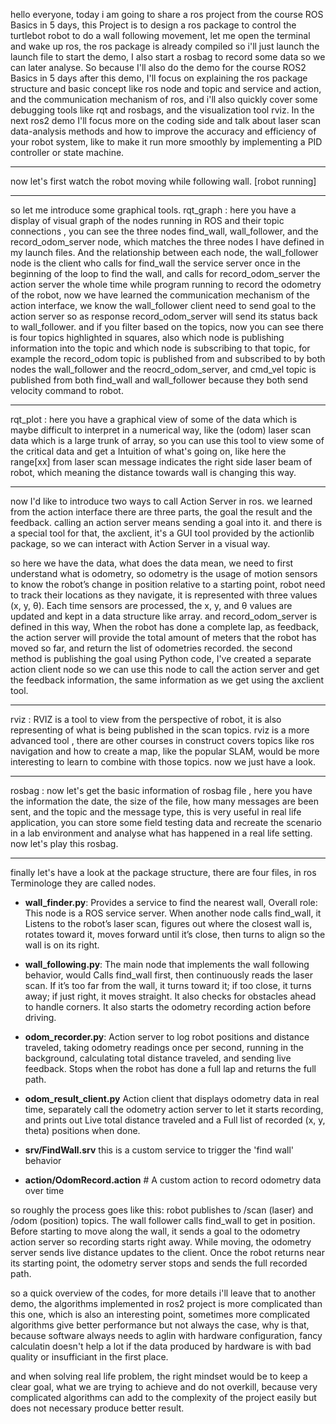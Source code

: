 hello everyone, today i am going to share a ros project from the course ROS Basics in 5 days, this Project is to design a ros package to control the turtlebot robot to do a wall following movement, let me open the terminal and wake up ros, the ros package is already compiled so i'll just launch the launch file to start the demo, I also start a rosbag to record some data so we can later analyse.  So because I'll also do the demo for the course ROS2 Basics in 5 days after this demo, I'll focus on explaining the ros package structure and basic concept like ros node and topic and service and action, and the communication mechanism of ros, and i'll also quickly cover some debugging tools like rqt and rosbags, and the visualization tool rviz. In the next ros2 demo I'll focus more on the coding side and talk about laser scan data-analysis methods and how to improve the accuracy and efficiency of your robot system, like to make it run more smoothly by implementing a PID controller or state machine. 

---

now let's first watch the robot moving while following wall. [robot running]

---

so let me introduce some graphical tools.
rqt_graph :  here you have a display of visual graph of the nodes running in ROS and their topic connections , you can see the three nodes find_wall, wall_follower, and the record_odom_server node, which matches the three nodes I have defined in my launch files. And the relationship between each node, the wall_follower node is the client who calls for find_wall the service server once in the beginning of the loop to find the wall, and calls for record_odom_server the action server the whole time while program running to record the odometry of the robot, now we have learned the communication mechanism of the action interface, we know the wall_follower client need to send goal to the action server so as response record_odom_server will send its status back to wall_follower.
and if you filter based on the topics, now you can see there is four topics highlighted in squares, also which node is publishing information into the topic and which node is subscribing to that topic, for example the record_odom topic is published from and subscribed to by both nodes the wall_follower and the reocrd_odom_server, and cmd_vel topic is published from both find_wall and wall_follower because they both send velocity command to robot.

---

rqt_plot : here you have a graphical view of some of the data which is maybe difficult to interpret in a numerical way, like the (odom) laser scan data which is a large trunk of array, so you can use this tool to view some of the critical data and get a Intuition of what's going on, like here the range[xx] from laser scan message indicates the right side laser beam of robot, which meaning the distance towards wall is changing this way.

---


now I'd like to introduce two ways to call Action Server in ros.
we learned from the action interface there are three parts, the goal the result and the feedback. calling an action server means sending a goal into it. and there is a special tool for that, the axclient, it's a GUI tool provided by the actionlib package, so we can interact with Action Server in a visual way. 

so here we have the data, what does the data mean, we need to first understand what is odometry, so odometry is the usage of motion sensors to know the robot’s change in position relative to a starting point, robot need to track their locations as they navigate, it is represented with three values (x, y, θ). Each time sensors are processed, the x, y, and θ values are updated and kept in a data structure like array.
and record_odom_server is defined in this way, When the robot has done a complete lap, as feedback, the action server will provide the total amount of meters that the robot has moved so far, and return the list of odometries recorded.
the second method is publishing the goal using Python code, I've created a separate action client node so we can use this node to call the action server and get the feedback information, the same information as we get using the axclient tool.

---

rviz : RVIZ is a tool to view from the perspective of robot, it is also representing of what is being published in the scan topics. rviz is a more advanced tool , there are other courses in construct covers topics like ros navigation and how to create a map, like the popular SLAM, would be more interesting to learn to combine with those topics. now we just have a look.

---

rosbag : now let's get the basic information of rosbag file , here you have the information the date, the size of the file, how many messages are been sent, and the topic and the message type, this is very useful in real life application, you can store some field testing data and recreate the scenario in a lab environment and analyse what has happened in a real life setting. 
now let's play this rosbag. 

---

finally let's have a look at the package structure, there are four files, in ros Terminologe they are called nodes.

- **wall_finder.py**: Provides a service to find the nearest wall, Overall role: This node is a ROS service server. When another node calls find_wall, it Listens to the robot’s laser scan, figures out where the closest wall is, rotates toward it, moves forward until it’s close, then turns to align so the wall is on its right.

- **wall_following.py**:  The main node that implements the wall following behavior, would Calls find_wall first, then continuously reads the laser scan. If it’s too far from the wall, it turns toward it; if too close, it turns away; if just right, it moves straight. It also checks for obstacles ahead to handle corners. It also starts the odometry recording action before driving.

- **odom_recorder.py**: Action server to log robot positions and distance traveled, taking odometry readings once per second, running in the background, calculating total distance traveled, and sending live feedback. Stops when the robot has done a full lap and returns the full path.

- **odom_result_client.py**  Action client that displays odometry data in real time, separately call the odometry action server to let it starts recording, and prints out Live total distance traveled and a Full list of recorded (x, y, theta) positions when done.
-  **srv/FindWall.srv**       this is a custom service to trigger the 'find wall' behavior
-  **action/OdomRecord.action**  # A custom action to record odometry data over time

so roughly the process goes like this:
robot publishes to /scan (laser) and /odom (position) topics.
The wall follower calls find_wall to get in position.
Before starting to move along the wall, it sends a goal to the odometry action server so recording starts right away.
While moving, the odometry server sends live distance updates to the client.
Once the robot returns near its starting point, the odometry server stops and sends the full recorded path.

so a quick overview of the codes, for more details i'll leave that to another demo, the algorithms implemented in ros2 project is more complicated than this one, which is also an interesting point, sometimes more complicated algorithms give better performance but not always the case, why is that, because software always needs to aglin with hardware configuration, fancy calculatin doesn't help a lot if the data produced by hardware is with bad quality or insufficiant in the first place.

and when solving real life problem, the right mindset would be to keep a clear goal, what we are trying to achieve and do not overkill, because very complicated algorithms can add to the complexity of the project easily but does not necessary produce better result. 










